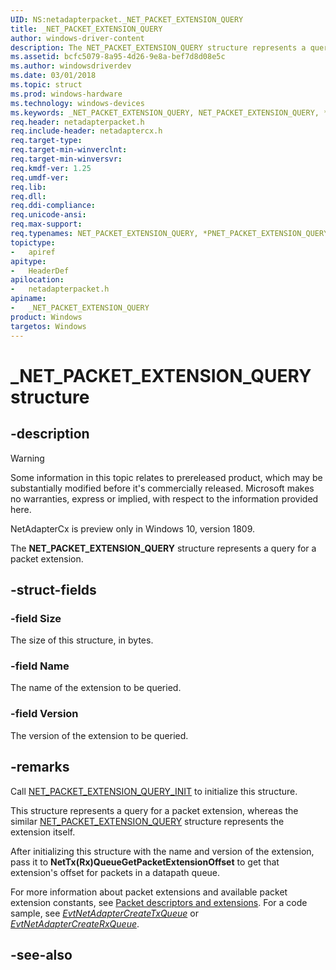 ```yaml
---
UID: NS:netadapterpacket._NET_PACKET_EXTENSION_QUERY
title: _NET_PACKET_EXTENSION_QUERY
author: windows-driver-content
description: The NET_PACKET_EXTENSION_QUERY structure represents a query for a packet extension.
ms.assetid: bcfc5079-8a95-4d26-9e8a-bef7d8d08e5c
ms.author: windowsdriverdev
ms.date: 03/01/2018
ms.topic: struct
ms.prod: windows-hardware
ms.technology: windows-devices
ms.keywords: _NET_PACKET_EXTENSION_QUERY, NET_PACKET_EXTENSION_QUERY, *PNET_PACKET_EXTENSION_QUERY, 
req.header: netadapterpacket.h
req.include-header: netadaptercx.h
req.target-type: 
req.target-min-winverclnt:
req.target-min-winversvr:
req.kmdf-ver: 1.25
req.umdf-ver:
req.lib:
req.dll:
req.ddi-compliance:
req.unicode-ansi:
req.max-support:
req.typenames: NET_PACKET_EXTENSION_QUERY, *PNET_PACKET_EXTENSION_QUERY
topictype: 
-	apiref
apitype: 
-	HeaderDef
apilocation: 
-	netadapterpacket.h
apiname: 
-	_NET_PACKET_EXTENSION_QUERY
product: Windows
targetos: Windows
---
```


# _NET_PACKET_EXTENSION_QUERY structure

## -description
> [!WARNING]
> Some information in this topic relates to prereleased product, which may be substantially modified before it's commercially released. Microsoft makes no warranties, express or implied, with respect to the information provided here.
>
> NetAdapterCx is preview only in Windows 10, version 1809.

The **NET_PACKET_EXTENSION_QUERY** structure represents a query for a packet extension.

## -struct-fields

### -field Size
The size of this structure, in bytes.
 
### -field Name
The name of the extension to be queried.
 
### -field Version
The version of the extension to be queried.

## -remarks
Call [NET_PACKET_EXTENSION_QUERY_INIT](nf-netadapterpacket-net_packet_extension_query_init.md) to initialize this structure. 

This structure represents a query for a packet extension, whereas the similar [NET_PACKET_EXTENSION_QUERY](ns-netadapterpacket-_net_packet_extension_query.md) structure represents the extension itself.

After initializing this structure with the name and version of the extension, pass it to **NetTx(Rx)QueueGetPacketExtensionOffset** to get that extension's offset for packets in a datapath queue. 

For more information about packet extensions and available packet extension constants, see [Packet descriptors and extensions](https://docs.microsoft.com/windows-hardware/drivers/netcx/packet-descriptors-and-extensions). For a code sample, see *[EvtNetAdapterCreateTxQueue](../netadapter/nc-netadapter-evt_net_adapter_create_txqueue.md)* or *[EvtNetAdapterCreateRxQueue](../netadapter/nc-netadapter-evt_net_adapter_create_rxqueue.md)*.



## -see-also